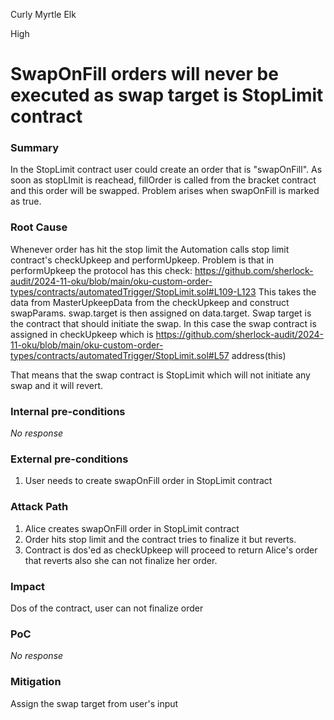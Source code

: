 Curly Myrtle Elk

High

# SwapOnFill orders will never be executed as swap target is StopLimit contract

### Summary

In the StopLimit contract user could create an order that is "swapOnFill". As soon as stopLImit is reachead, fillOrder is called from the bracket contract and this order will be swapped. Problem arises when swapOnFill is marked as true.

### Root Cause

Whenever order has hit the stop limit the Automation calls stop limit contract's checkUpkeep and performUpkeep. Problem is that in performUpkeep the protocol has this check:
https://github.com/sherlock-audit/2024-11-oku/blob/main/oku-custom-order-types/contracts/automatedTrigger/StopLimit.sol#L109-L123
This takes the data from MasterUpkeepData from the checkUpkeep and construct swapParams. 
swap.target is then assigned on data.target. Swap target is the contract that should initiate the swap.
In this case the swap contract is assigned in checkUpkeep which is https://github.com/sherlock-audit/2024-11-oku/blob/main/oku-custom-order-types/contracts/automatedTrigger/StopLimit.sol#L57
address(this)

That means that the swap contract is StopLimit which will not initiate any swap and it will revert.

### Internal pre-conditions

_No response_

### External pre-conditions

1. User needs to create swapOnFill order in StopLimit contract

### Attack Path

1. Alice creates swapOnFill order in StopLimit contract
2. Order hits stop limit and the contract tries to finalize it but reverts.
3. Contract is dos'ed as checkUpkeep will proceed to return Alice's order that reverts also she can not finalize her order.

### Impact

Dos of the contract, user can not finalize order

### PoC

_No response_

### Mitigation

Assign the swap target from user's input